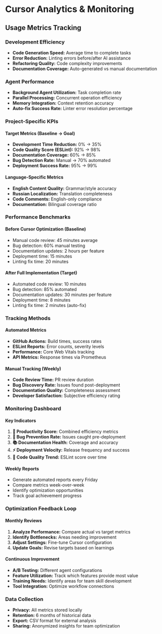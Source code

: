 # Cursor Analytics & Monitoring

## Usage Metrics Tracking

### Development Efficiency
- **Code Generation Speed:** Average time to complete tasks
- **Error Reduction:** Linting errors before/after AI assistance
- **Refactoring Quality:** Code complexity improvements
- **Documentation Coverage:** Auto-generated vs manual documentation

### Agent Performance
- **Background Agent Utilization:** Task completion rate
- **Parallel Processing:** Concurrent operation efficiency  
- **Memory Integration:** Context retention accuracy
- **Auto-fix Success Rate:** Linter error resolution percentage

### Project-Specific KPIs

#### Target Metrics (Baseline → Goal)
- **Development Time Reduction:** 0% → 35%
- **Code Quality Score (ESLint):** 92% → 98%
- **Documentation Coverage:** 60% → 85%
- **Bug Detection Rate:** Manual → 70% automated
- **Deployment Success Rate:** 95% → 99%

#### Language-Specific Metrics
- **English Content Quality:** Grammar/style accuracy
- **Russian Localization:** Translation completeness
- **Code Comments:** English-only compliance
- **Documentation:** Bilingual coverage ratio

### Performance Benchmarks

#### Before Cursor Optimization (Baseline)
- Manual code review: 45 minutes average
- Bug detection: 60% manual testing
- Documentation updates: 2 hours per feature
- Deployment time: 15 minutes
- Linting fix time: 20 minutes

#### After Full Implementation (Target)
- Automated code review: 10 minutes
- Bug detection: 85% automated
- Documentation updates: 30 minutes per feature  
- Deployment time: 8 minutes
- Linting fix time: 2 minutes (auto-fix)

### Tracking Methods

#### Automated Metrics
- **GitHub Actions:** Build times, success rates
- **ESLint Reports:** Error counts, severity levels
- **Performance:** Core Web Vitals tracking
- **API Metrics:** Response times via Prometheus

#### Manual Tracking (Weekly)
- **Code Review Time:** PR review duration
- **Bug Discovery Rate:** Issues found post-deployment
- **Documentation Quality:** Completeness assessment
- **Developer Satisfaction:** Subjective efficiency rating

### Monitoring Dashboard

#### Key Indicators
1. **🚀 Productivity Score:** Combined efficiency metrics
2. **🐛 Bug Prevention Rate:** Issues caught pre-deployment  
3. **📚 Documentation Health:** Coverage and accuracy
4. **⚡ Deployment Velocity:** Release frequency and success
5. **🎯 Code Quality Trend:** ESLint score over time

#### Weekly Reports
- Generate automated reports every Friday
- Compare metrics week-over-week
- Identify optimization opportunities
- Track goal achievement progress

### Optimization Feedback Loop

#### Monthly Reviews
1. **Analyze Performance:** Compare actual vs target metrics
2. **Identify Bottlenecks:** Areas needing improvement
3. **Adjust Settings:** Fine-tune Cursor configuration
4. **Update Goals:** Revise targets based on learnings

#### Continuous Improvement
- **A/B Testing:** Different agent configurations
- **Feature Utilization:** Track which features provide most value
- **Training Needs:** Identify areas for team skill development
- **Tool Integration:** Optimize workflow connections

### Data Collection
- **Privacy:** All metrics stored locally
- **Retention:** 6 months of historical data
- **Export:** CSV format for external analysis
- **Sharing:** Anonymized insights for team optimization
